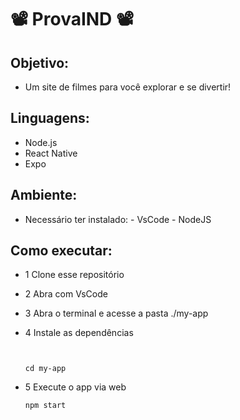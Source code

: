 #  📽️ ProvaIND  📽️

## Objetivo: 
- Um site de filmes para você explorar e se divertir!

## Linguagens:
- Node.js
- React Native
- Expo

## Ambiente:
- Necessário ter instalado: - VsCode - NodeJS

## Como executar:
- 1 Clone esse repositório
- 2 Abra com VsCode
- 3 Abra o terminal e acesse a pasta ./my-app
- 4 Instale as dependências
  ```
 
  ```
  
  ```
  cd my-app
  ```
- 5 Execute o app via web
  ```
  npm start
  ```
  
